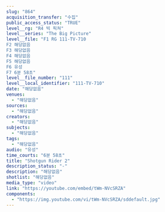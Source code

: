 ```yaml
---
slug: "864"
acquisition_transfer: "수집"
public_access_status: "TRUE"
level__rg: "R4 빅 픽쳐"
level__series: "The Big Picture"
level__file: "F1 RG 111-TV-710
F2 해당없음
F3 해당없음
F4 해당없음
F5 해당없음
F6 유성
F7 6분 58초"
level__file_number: "111"
level__local_identifier: "111-TV-710"
date: "해당없음"
venues: 
  - "해당없음"
sources: 
  - "해당없음"
creators: 
  - "해당없음"
subjects: 
  - "해당없음"
tags: 
  - "해당없음"
audio: "유성"
time_courts: "6분 58초"
title: "Shotgun Rider 2"
description_status: "-"
description: "해당없음"
shotlist: "해당없음"
media_type: "video"
link: "https://youtube.com/embed/tWm-NVcSRZA"
components: 
  - "https://img.youtube.com/vi/tWm-NVcSRZA/sddefault.jpg"
---
```

